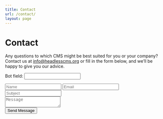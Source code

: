 ```yaml
---
title: Contact
url: /contact/
layout: page
---
```


# Contact

Any questions to which CMS might be best suited for you or your company? Contact us at [info@headlesscms.org](mailto:info@headlesscms.org) or fill in the form below, and we’ll be happy to give you our advice.

<div class="inner contact" id="contact">
<div class="contact-form">
<form id="contact-us" name="contact" action="/thank-you" netlify netlify-honeypot="bot-field">
<p class="hidden"><label>Bot field: <input name="bot-field"></label></p>
<div class="col-xs-6 wow animated slideInLeft" data-wow-delay=".5s">
<input type="text" name="name" id="name" required="required" class="form" placeholder="Name" />
<input type="email" name="email" id="mail" required="required" class="form" placeholder="Email" />
<input type="text" name="subject" id="subject" required="required" class="form" placeholder="Subject" />
</div>
<div class="col-xs-6 wow animated slideInRight" data-wow-delay=".5s">
<textarea name="message" id="message" class="form textarea"  placeholder="Message"></textarea>
</div>
<div class="relative fullwidth col-xs-12">
<button type="submit" id="submit" name="submit" class="primary-btn">Send Message</button>
</div>
<div class="clear"></div>
</form>
</div>
</div>
